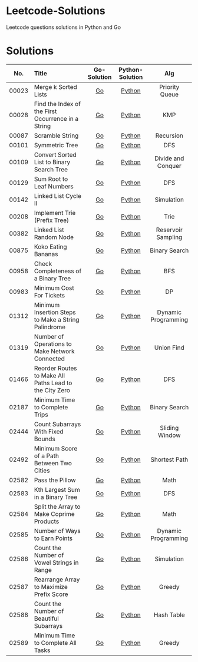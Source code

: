 # Leetcode-Solutions
Leetcode questions solutions in Python and Go

# Solutions
| No.    |  Title  |  Go-Solution  |  Python-Solution |         Alg         |
|:--------:|:--------------------------------------------------------------|:--------:|:--------:|:-------------------:|
|00023|Merge k Sorted Lists|[Go](https://github.com/LeviZhang1993/Leetcode-Solutions/tree/main/leetcode/00023.Merge-k-Sorted-Lists/go-solution)|[Python](https://github.com/LeviZhang1993/Leetcode-Solutions/tree/main/leetcode/00023.Merge-k-Sorted-Lists/python-solution)|   Priority Queue    |
|00028|Find the Index of the First Occurrence in a String|[Go](https://github.com/LeviZhang1993/Leetcode-Solutions/tree/main/leetcode/00028.Find-the-Index/go-solution)|[Python](https://github.com/LeviZhang1993/Leetcode-Solutions/tree/main/leetcode/00028.Find-the-Index/python-solution)|         KMP         |
|00087|Scramble String|[Go](https://github.com/LeviZhang1993/Leetcode-Solutions/tree/main/leetcode/00087.Scramble-String/go-solution)|[Python](https://github.com/LeviZhang1993/Leetcode-Solutions/tree/main/leetcode/00087.Scramble-String/python-solution)|      Recursion      |
|00101|Symmetric Tree|[Go](https://github.com/LeviZhang1993/Leetcode-Solutions/tree/main/leetcode/00101.Symmetric-Tree/go-solution)|[Python](https://github.com/LeviZhang1993/Leetcode-Solutions/tree/main/leetcode/00101.Symmetric-Tree/python-solution)|         DFS         |
|00109|Convert Sorted List to Binary Search Tree|[Go](https://github.com/LeviZhang1993/Leetcode-Solutions/tree/main/leetcode/00109.Convert-Sorted-List-to-Binary-Search-Tree/go-solution)|[Python](https://github.com/LeviZhang1993/Leetcode-Solutions/tree/main/leetcode/00109.Convert-Sorted-List-to-Binary-Search-Tree/python-solution)| Divide and Conquer  |
|00129|Sum Root to Leaf Numbers|[Go](https://github.com/LeviZhang1993/Leetcode-Solutions/tree/main/leetcode/00129.Sum-Root-to-Leaf-Numbers/go-solution)|[Python](https://github.com/LeviZhang1993/Leetcode-Solutions/tree/main/leetcode/00129.Sum-Root-to-Leaf-Numbers/python-solution)|         DFS         |
|00142|Linked List Cycle II|[Go](https://github.com/LeviZhang1993/Leetcode-Solutions/tree/main/leetcode/00142.Linked-List-Cycle-II/go-solution)|[Python](https://github.com/LeviZhang1993/Leetcode-Solutions/tree/main/leetcode/00142.Linked-List-Cycle-II/python-solution)|     Simulation      |
|00208|Implement Trie (Prefix Tree)|[Go](https://github.com/LeviZhang1993/Leetcode-Solutions/tree/main/leetcode/00208.Implement-Trie-(Prefix-Tree)/go-solution)|[Python](https://github.com/LeviZhang1993/Leetcode-Solutions/tree/main/leetcode/00208.Implement-Trie-(Prefix-Tree)/python-solution)|        Trie         |
|00382|Linked List Random Node|[Go](https://github.com/LeviZhang1993/Leetcode-Solutions/tree/main/leetcode/00382.Linked-List-Random-Node/go-solution)|[Python](https://github.com/LeviZhang1993/Leetcode-Solutions/tree/main/leetcode/00382.Linked-List-Random-Node/python-solution)| Reservoir Sampling  |
|00875|Koko Eating Bananas|[Go](https://github.com/LeviZhang1993/Leetcode-Solutions/tree/main/leetcode/00875.Koko-Eating-Bananas/go-solution)|[Python](https://github.com/LeviZhang1993/Leetcode-Solutions/tree/main/leetcode/00875.Koko-Eating-Bananas/python-solution)|    Binary Search    |
|00958|Check Completeness of a Binary Tree|[Go](https://github.com/LeviZhang1993/Leetcode-Solutions/tree/main/leetcode/00958.Check-Completeness-of-a-Binary-Tree/go-solution)|[Python](https://github.com/LeviZhang1993/Leetcode-Solutions/tree/main/leetcode/00958.Check-Completeness-of-a-Binary-Tree/python-solution)|         BFS         |
|00983|Minimum Cost For Tickets|[Go](https://github.com/LeviZhang1993/Leetcode-Solutions/tree/main/leetcode/00983.Minimum-Cost-For-Tickets/go-solution)|[Python](https://github.com/LeviZhang1993/Leetcode-Solutions/tree/main/leetcode/00983.Minimum-Cost-For-Tickets/python-solution)|         DP          |
|01312|Minimum Insertion Steps to Make a String Palindrome|[Go](https://github.com/LeviZhang1993/Leetcode-Solutions/tree/main/leetcode/01312.Minimum-Insertion-Steps-to-Make-a-String-Palindrome/go-solution)|[Python](https://github.com/LeviZhang1993/Leetcode-Solutions/tree/main/leetcode/01312.Minimum-Insertion-Steps-to-Make-a-String-Palindrome/python-solution)|          Dynamic Programming           |
|01319|Number of Operations to Make Network Connected|[Go](https://github.com/LeviZhang1993/Leetcode-Solutions/tree/main/leetcode/01319.Number-of-Operations-to-Make-Network-Connected/go-solution)|[Python](https://github.com/LeviZhang1993/Leetcode-Solutions/tree/main/leetcode/01319.Number-of-Operations-to-Make-Network-Connected/python-solution)|     Union Find      |
|01466|Reorder Routes to Make All Paths Lead to the City Zero|[Go](https://github.com/LeviZhang1993/Leetcode-Solutions/tree/main/leetcode/01466.Reorder-Routes-to-Make-All-Paths-Lead-to-the-City-Zero/go-solution)|[Python](https://github.com/LeviZhang1993/Leetcode-Solutions/tree/main/leetcode/01466.Reorder-Routes-to-Make-All-Paths-Lead-to-the-City-Zero/python-solution)|         DFS         |
|02187|Minimum Time to Complete Trips|[Go](https://github.com/LeviZhang1993/Leetcode-Solutions/tree/main/leetcode/02187.Minimum-Time-to-Complete-Trips/go-solution)|[Python](https://github.com/LeviZhang1993/Leetcode-Solutions/tree/main/leetcode/02187.Minimum-Time-to-Complete-Trips/python-solution)|    Binary Search    |
|02444|Count Subarrays With Fixed Bounds|[Go](https://github.com/LeviZhang1993/Leetcode-Solutions/tree/main/leetcode/02444.Count-Subarrays-With-Fixed-Bounds/go-solution)|[Python](https://github.com/LeviZhang1993/Leetcode-Solutions/tree/main/leetcode/02444.Count-Subarrays-With-Fixed-Bounds/python-solution)|   Sliding Window    |
|02492|Minimum Score of a Path Between Two Cities|[Go](https://github.com/LeviZhang1993/Leetcode-Solutions/tree/main/leetcode/02492.Minimum-Score-of-a-Path-Between-Two-Cities/go-solution)|[Python](https://github.com/LeviZhang1993/Leetcode-Solutions/tree/main/leetcode/02492.Minimum-Score-of-a-Path-Between-Two-Cities/python-solution)|    Shortest Path    |
|02582|Pass the Pillow|[Go](https://github.com/LeviZhang1993/Leetcode-Solutions/tree/main/leetcode/02582.Pass-the-Pillow/go-solution)|[Python](https://github.com/LeviZhang1993/Leetcode-Solutions/tree/main/leetcode/02582.Pass-the-Pillow/python-solution)|        Math         |
|02583|Kth Largest Sum in a Binary Tree|[Go](https://github.com/LeviZhang1993/Leetcode-Solutions/tree/main/leetcode/02583.Kth-Largest-Sum-in-a-Binary-Tree/go-solution)|[Python](https://github.com/LeviZhang1993/Leetcode-Solutions/tree/main/leetcode/02583.Kth-Largest-Sum-in-a-Binary-Tree/python-solution)|         DFS         |
|02584|Split the Array to Make Coprime Products|[Go](https://github.com/LeviZhang1993/Leetcode-Solutions/tree/main/leetcode/02584.Split-the-Array-to-Make-Coprime-Products/go-solution)|[Python](https://github.com/LeviZhang1993/Leetcode-Solutions/tree/main/leetcode/02584.Split-the-Array-to-Make-Coprime-Products/python-solution)|        Math         |
|02585|Number of Ways to Earn Points|[Go](https://github.com/LeviZhang1993/Leetcode-Solutions/tree/main/leetcode/02585.Number-of-Ways-to-Earn-Points/go-solution)|[Python](https://github.com/LeviZhang1993/Leetcode-Solutions/tree/main/leetcode/02585.Number-of-Ways-to-Earn-Points/python-solution)| Dynamic Programming |
|02586|Count the Number of Vowel Strings in Range|[Go](https://github.com/LeviZhang1993/Leetcode-Solutions/tree/main/leetcode/02586.Count-the-Number-of-Vowel-Strings-in-Range/go-solution)|[Python](https://github.com/LeviZhang1993/Leetcode-Solutions/tree/main/leetcode/02586.Count-the-Number-of-Vowel-Strings-in-Range/python-solution)|     Simulation      |
|02587|Rearrange Array to Maximize Prefix Score|[Go](https://github.com/LeviZhang1993/Leetcode-Solutions/tree/main/leetcode/02587.Rearrange-Array-to-Maximize-Prefix-Score/go-solution)|[Python](https://github.com/LeviZhang1993/Leetcode-Solutions/tree/main/leetcode/02587.Rearrange-Array-to-Maximize-Prefix-Score/python-solution)|       Greedy        |
|02588|Count the Number of Beautiful Subarrays|[Go](https://github.com/LeviZhang1993/Leetcode-Solutions/tree/main/leetcode/02588.Count-the-Number-of-Beautiful-Subarrays/go-solution)|[Python](https://github.com/LeviZhang1993/Leetcode-Solutions/tree/main/leetcode/02588.Count-the-Number-of-Beautiful-Subarrays/python-solution)|     Hash Table      |
|02589|Minimum Time to Complete All Tasks|[Go](https://github.com/LeviZhang1993/Leetcode-Solutions/tree/main/leetcode/02589.Minimum-Time-to-Complete-All-Tasks/go-solution)|[Python](https://github.com/LeviZhang1993/Leetcode-Solutions/tree/main/leetcode/02589.Minimum-Time-to-Complete-All-Tasks/python-solution)|       Greedy        |

